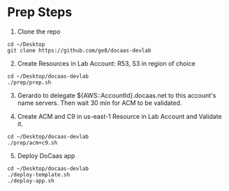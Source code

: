 # Prep Steps
1. Clone the repo
```shell
cd ~/Desktop
git clone https://github.com/ge8/docaas-devlab
```

2. Create Resources in Lab Account: R53, S3 in region of choice
```shell
cd ~/Desktop/docaas-devlab
./prep/prep.sh
```

3. Gerardo to delegate ${AWS::AccountId}.docaas.net to this account's name servers. Then wait 30 min for ACM to be validated.

4. Create ACM and C9 in us-east-1 Resource in Lab Account and Validate it.
```shell
cd ~/Desktop/docaas-devlab
./prep/acm+c9.sh
```

5. Deploy DoCaas app
```shell
cd ~/Desktop/docaas-devlab
./deploy-template.sh 
./deploy-app.sh
```